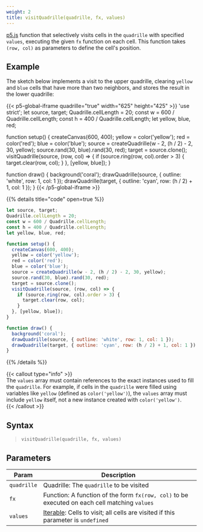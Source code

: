 ```yaml
---
weight: 2
title: visitQuadrille(quadrille, fx, values)
---
```


[p5.js](https://p5js.org/) function that selectively visits cells in the `quadrille` with specified `values`, executing the given `fx` function on each cell. This function takes `(row, col)` as parameters to define the cell's position.

## Example

The sketch below implements a visit to the upper quadrille, clearing `yellow` and `blue` cells that have more than two neighbors, and stores the result in the lower quadrille:

{{< p5-global-iframe quadrille="true" width="625" height="425" >}}
'use strict';
let source, target;
Quadrille.cellLength = 20;
const w = 600 / Quadrille.cellLength;
const h = 400 / Quadrille.cellLength;
let yellow, blue, red;

function setup() {
  createCanvas(600, 400);
  yellow = color('yellow');
  red = color('red');
  blue = color('blue');
  source = createQuadrille(w - 2, (h / 2) - 2, 30, yellow);
  source.rand(30, blue).rand(30, red);
  target = source.clone();
  visitQuadrille(source, (row, col) => {
    if (source.ring(row, col).order > 3) {
      target.clear(row, col);
    }
  }, [yellow, blue]);
}

function draw() {
  background('coral');
  drawQuadrille(source, { outline: 'white', row: 1, col: 1 });
  drawQuadrille(target, { outline: 'cyan', row: (h / 2) + 1, col: 1 });
}
{{< /p5-global-iframe >}}

{{% details title="code" open=true %}}
```js
let source, target;
Quadrille.cellLength = 20;
const w = 600 / Quadrille.cellLength;
const h = 400 / Quadrille.cellLength;
let yellow, blue, red;

function setup() {
  createCanvas(600, 400);
  yellow = color('yellow');
  red = color('red');
  blue = color('blue');
  source = createQuadrille(w - 2, (h / 2) - 2, 30, yellow);
  source.rand(30, blue).rand(30, red);
  target = source.clone();
  visitQuadrille(source, (row, col) => {
    if (source.ring(row, col).order > 3) {
      target.clear(row, col);
    }
  }, [yellow, blue]);
}

function draw() {
  background('coral');
  drawQuadrille(source, { outline: 'white', row: 1, col: 1 });
  drawQuadrille(target, { outline: 'cyan', row: (h / 2) + 1, col: 1 });
}
```
{{% /details %}}

{{< callout type="info" >}}  
The `values` array must contain references to the exact instances used to fill the `quadrille`. For example, if cells in the `quadrille` were filled using variables like `yellow` (defined as `color('yellow')`), the `values` array must include `yellow` itself, not a new instance created with `color('yellow')`.  
{{< /callout >}}

## Syntax

> `visitQuadrille(quadrille, fx, values)`

## Parameters

| Param | Description                                                                                      |
|-----------|--------------------------------------------------------------------------------------------------|
| `quadrille` | Quadrille: The `quadrille` to be visited                                                         |
| `fx`        | Function: A function of the form `fx(row, col)` to be executed on each cell matching `values`    |
| `values`    | [Iterable](https://developer.mozilla.org/en-US/docs/Web/JavaScript/Reference/Statements/for...of): Cells to visit; all cells are visited if this parameter is `undefined` |
